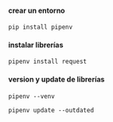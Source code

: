 #### crear un entorno

```
pip install pipenv
```

#### instalar librerías
```
pipenv install request
```

#### version y update de librerías
```
pipenv --venv

pipenv update --outdated
```